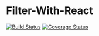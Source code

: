 # Filter-With-React

[![Build Status](https://travis-ci.com/ms314006/Filter-With-React.svg?branch=master)](https://travis-ci.com/ms314006/Filter-With-React)
[![Coverage Status](https://coveralls.io/repos/github/ms314006/Filter-With-React/badge.svg?branch=master)](https://coveralls.io/github/ms314006/Filter-With-React?branch=master)
